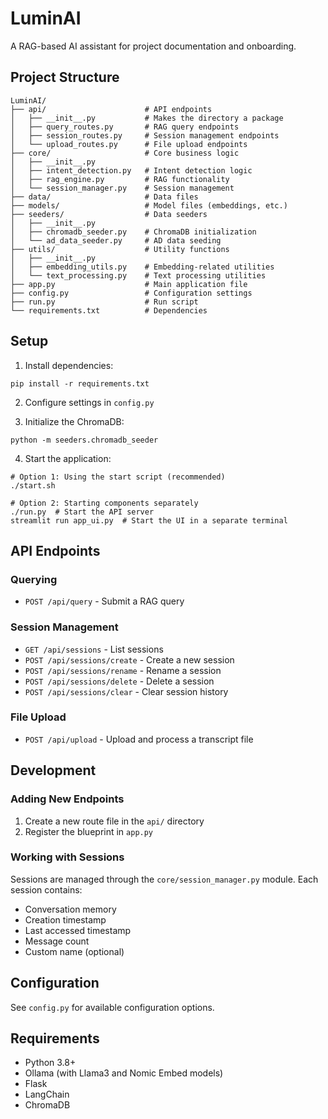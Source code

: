 # LuminAI

A RAG-based AI assistant for project documentation and onboarding.

## Project Structure

```
LuminAI/
├── api/                      # API endpoints
│   ├── __init__.py           # Makes the directory a package
│   ├── query_routes.py       # RAG query endpoints
│   ├── session_routes.py     # Session management endpoints
│   └── upload_routes.py      # File upload endpoints
├── core/                     # Core business logic
│   ├── __init__.py
│   ├── intent_detection.py   # Intent detection logic
│   ├── rag_engine.py         # RAG functionality
│   └── session_manager.py    # Session management
├── data/                     # Data files
├── models/                   # Model files (embeddings, etc.)
├── seeders/                  # Data seeders
│   ├── __init__.py
│   ├── chromadb_seeder.py    # ChromaDB initialization
│   └── ad_data_seeder.py     # AD data seeding
├── utils/                    # Utility functions
│   ├── __init__.py
│   ├── embedding_utils.py    # Embedding-related utilities
│   └── text_processing.py    # Text processing utilities
├── app.py                    # Main application file
├── config.py                 # Configuration settings
├── run.py                    # Run script
└── requirements.txt          # Dependencies
```

## Setup

1. Install dependencies:
```
pip install -r requirements.txt
```

2. Configure settings in `config.py`

3. Initialize the ChromaDB:
```
python -m seeders.chromadb_seeder
```

4. Start the application:
```
# Option 1: Using the start script (recommended)
./start.sh

# Option 2: Starting components separately
./run.py  # Start the API server
streamlit run app_ui.py  # Start the UI in a separate terminal
```

## API Endpoints

### Querying

- `POST /api/query` - Submit a RAG query

### Session Management

- `GET /api/sessions` - List sessions
- `POST /api/sessions/create` - Create a new session
- `POST /api/sessions/rename` - Rename a session
- `POST /api/sessions/delete` - Delete a session
- `POST /api/sessions/clear` - Clear session history

### File Upload

- `POST /api/upload` - Upload and process a transcript file

## Development

### Adding New Endpoints

1. Create a new route file in the `api/` directory
2. Register the blueprint in `app.py`

### Working with Sessions

Sessions are managed through the `core/session_manager.py` module. Each session contains:
- Conversation memory
- Creation timestamp
- Last accessed timestamp
- Message count
- Custom name (optional)

## Configuration

See `config.py` for available configuration options.

## Requirements

- Python 3.8+
- Ollama (with Llama3 and Nomic Embed models)
- Flask
- LangChain
- ChromaDB

